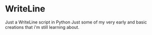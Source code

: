 # WriteLine
Just a WriteLine script in Python
Just some of my very early and basic creations that i'm still learning about.
